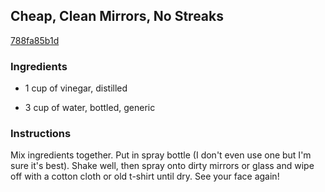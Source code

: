 ## Cheap, Clean Mirrors, No Streaks

[788fa85b1d](http://www.food.com/recipe/cheap-clean-mirrors-no-streaks-436542)

### Ingredients

 - 1 cup of vinegar, distilled

 - 3 cup of water, bottled, generic

### Instructions

Mix ingredients together. Put in spray bottle (I don't even use one but I'm sure it's best). Shake well, then spray onto dirty mirrors or glass and wipe off with a cotton cloth or old t-shirt until dry. See your face again!